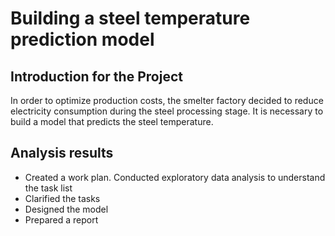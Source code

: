 # Building a steel temperature prediction model

## Introduction for the Project 

In order to optimize production costs, the smelter factory decided to reduce electricity consumption during the steel processing stage. It is necessary to build a model that predicts the steel temperature.

## Analysis results

* Created a work plan.  Conducted exploratory data analysis to understand the task list
* Clarified the tasks
* Designed the model
* Prepared a report
